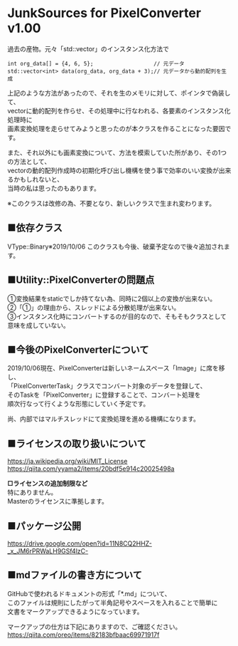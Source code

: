 # JunkSources for PixelConverter v1.00
過去の産物。元々「std::vector」のインスタンス化方法で  

```cpp:vector init
int org_data[] = {4, 6, 5};                   // 元データ
std::vector<int> data(org_data, org_data + 3);// 元データから動的配列を生成
```

上記のような方法があったので、それを生のメモリに対して、ポインタで偽装して、  
vectorに動的配列を作らせ、その処理中に行なわれる、各要素のインスタンス化処理時に  
画素変換処理を走らせてみようと思ったのが本クラスを作ることになった要因です。  
  
また、それ以外にも画素変換について、方法を模索していた所があり、その1つの方法として、  
vectorの動的配列作成時の初期化呼び出し機構を使う事で効率のいい変換が出来るかもしれないと、  
当時の私は思ったのもあります。  
  
※このクラスは改修の為、不要となり、新しいクラスで生まれ変わります。

## ■依存クラス
VType::Binary※2019/10/06 このクラスも今後、破棄予定なので後々追加されます。  

## ■Utility::PixelConverterの問題点
①変換結果をstaticでしか持てない為、同時に2個以上の変換が出来ない。  
②「①」の理由から、スレッドによる分散処理が出来ない。  
③インスタンス化時にコンバートするのが目的なので、そもそもクラスとして意味を成していない。  

## ■今後のPixelConverterについて
2019/10/06現在、PixelConverterは新しいネームスペース「Image」に席を移し、  
「PixelConverterTask」クラスでコンバート対象のデータを登録して、  
そのTaskを「PixelConverter」に登録することで、コンバート処理を  
順次行なって行くような形態にしていく予定です。  
  
尚、内部ではマルチスレッドにて変換処理を進める機構になります。  

## ■ライセンスの取り扱いについて
https://ja.wikipedia.org/wiki/MIT_License  
https://qiita.com/yyama2/items/20bdf5e914c20025498a  

**□ライセンスの追加制限など**  
特にありません。  
Masterのライセンスに準拠します。  

## ■パッケージ公開
https://drive.google.com/open?id=11N8CQ2HHZ-_x_JM6rPRWaLH9GSf4lzC-  

## ■mdファイルの書き方について
GitHubで使われるドキュメントの形式「*.md」について、  
このファイルは規則にしたがって半角記号やスペースを入れることで簡単に  
文書をマークアップできるようになっています。  

マークアップの仕方は下記にありますので、ご確認ください。  
https://qiita.com/oreo/items/82183bfbaac69971917f  
